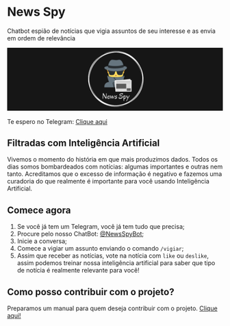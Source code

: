 # News Spy

Chatbot espião de notícias que vigia assuntos de seu interesse e as envia em ordem de relevância

![Banner do News Spy](docs/assets/banner.png)

Te espero no Telegram: [Clique aqui](https://t.me/NewsSpyBot)

## Filtradas com Inteligência Artificial

Vivemos o momento do história em que mais produzimos dados. Todos os dias somos bombardeados com notícias: algumas importantes e outras nem tanto. Acreditamos que o excesso de informação é negativo e fazemos uma curadoria do que realmente é importante para você usando Inteligência Artificial.

## Comece agora

1. Se você já tem um Telegram, você já tem tudo que precisa;
2. Procure pelo nosso ChatBot: [@NewsSpyBot](https://t.me/NewsSpyBot);
3. Inicie a conversa;
4. Comece a vigiar um assunto enviando o comando `/vigiar`;
5. Assim que receber as notícias, vote na notícia com `like` ou `deslike`, assim podemos treinar nossa inteligência artificial para saber que tipo de notícia é realmente relevante para você!

## Como posso contribuir com o projeto?

Preparamos um manual para quem deseja contribuir com o projeto. [Clique aqui!](docs/CONTRIBUTING.md)
